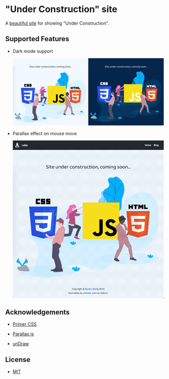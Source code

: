 # "Under Construction" site

A [beautiful site](https://static.ethanwong.me/under-construction/) for showing "Under Construction".

## Supported Features

- Dark mode support

  ![Dark mode support](assets/preview.jpg)

- Parallax effect on mouse move

  ![Parallax effect](./assets/animation.gif)

## Acknowledgements

- [Primer CSS](https://github.com/primer/css)

- [Parallax.js](https://github.com/wagerfield/parallax)

- [unDraw](https://undraw.co/)

## License

- [MIT](./license.md)
